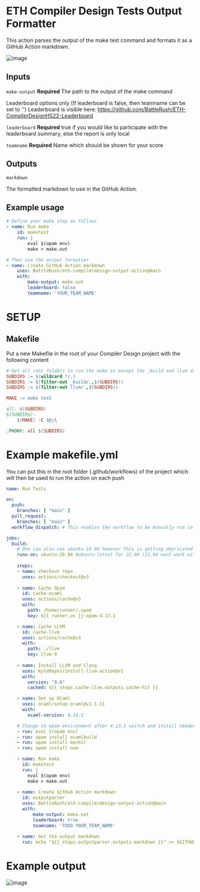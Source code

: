 # ETH Compiler Design Tests Output Formatter

This action parses the output of the make test command and formats it as a GitHub Action markdown.

![image](https://user-images.githubusercontent.com/11750584/192163257-d0357bde-e228-4eb1-acfb-e21c6aeb6a95.png)


## Inputs

`make-output`
**Required** The path to the output of the make command

Leaderboard options only (If leaderboard is false, then teamname can be set to '')
Leaderboard is visible here: https://github.com/BattleRush/ETH-CompilerDesignHS22-Leaderboard

`leaderboard`
**Required** true if you would like to participate with the leaderboard summary, else the report is only local

`teamname`
**Required** Name which should be shown for your score

## Outputs

`markdown`

The formatted markdown to use in the GitHub Action.

## Example usage

```yml
# Define your make step as follows
- name: Run make
    id: maketest
    run: |
        eval $(opam env)
        make > make.out

# Then use the output formatter
- name: Create GitHub Action markdown
    uses: BattleRush/eth-compilerdesign-output-action@main
    with:
        make-output: make.out
        leaderboard: false
        teamname: 'YOUR_TEAM_NAME'
```

# SETUP

## Makefile
Put a new Makefile in the root of your Compiler Design project with the following content

```makefile
# Get all root folders to run the make in except the _build and llvm dirrectory
SUBDIRS := $(wildcard */.)
SUBDIRS := $(filter-out _build/.,$(SUBDIRS))
SUBDIRS := $(filter-out llvm/.,$(SUBDIRS))

MAKE := make test

all: $(SUBDIRS)
$(SUBDIRS):
	$(MAKE) -C $@;\

.PHONY: all $(SUBDIRS)
```

# Example makefile.yml
You can put this in the root folder (.github/workflows) of the project which will then be used to run the action on each push

```yml
name: Run Tests

on:
  push:
    branches: [ "main" ]
  pull_request:
    branches: [ "main" ]
  workflow_dispatch: # This enables the workflow to be manually run in the browser in the 'Actions' Tab

jobs:
  build:
    # One can also use ubuntu-18.04 however this is getting depricated by Jan 2023
    runs-on: ubuntu-20.04 #ubuntu-latest for 22.04 (22.04 wont work with LLVM 9 however)
        
    steps:
    - name: checkout repo
      uses: actions/checkout@v3
      
    - name: Cache Opam
      id: cache-ocaml
      uses: actions/cache@v3
      with:
        path: /home/runner/.opam
        key: ${{ runner.os }}-opam-4.13.1

    - name: Cache LLVM
      id: cache-llvm
      uses: actions/cache@v3
      with:
        path: ./llvm
        key: llvm-9
        
    - name: Install LLVM and Clang
      uses: KyleMayes/install-llvm-action@v1
      with:
        version: "9.0"
        cached: ${{ steps.cache-llvm.outputs.cache-hit }}

    - name: Set up OCaml
      uses: ocaml/setup-ocaml@v1.1.11
      with:
        ocaml-version: 4.13.1

    # Change to opam environment after 4.13.1 switch and install needed packages
    - run: eval $(opam env)
    - run: opam install ocamlbuild
    - run: opam install menhir
    - run: opam install num 

    - name: Run make
      id: maketest
      run: |
        eval $(opam env)
        make > make.out
        
    - name: Create GitHub Action markdown
      id: outputparser
      uses: BattleRush/eth-compilerdesign-output-action@main
      with:
          make-output: make.out
          leaderboard: true
          teamname: 'TODO YOUR_TEAM_NAME'
          
    - name: Get the output markdown
      run: echo "${{ steps.outputparser.outputs.markdown }}" >> $GITHUB_STEP_SUMMARY
```


# Example output 

![image](https://user-images.githubusercontent.com/11750584/192164630-81c79b99-e0b1-4829-a712-9c1bd750a3a6.png)
